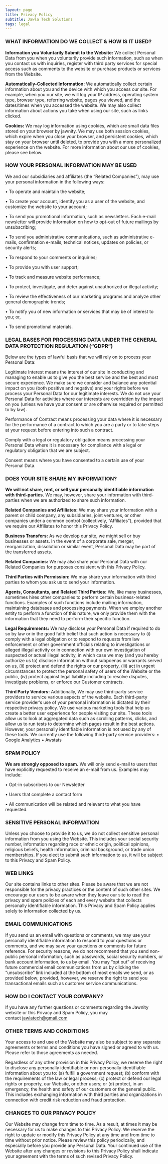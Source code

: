 ```yaml
---
layout: page
title: Privacy Policy
subtitle: Jawla Tech Solutions
tags: legal
---
```


### WHAT INFORMATION DO WE COLLECT & HOW IS IT USED?


**Information you Voluntarily Submit to the Website:** We collect Personal Data from you when you voluntarily provide such information, such as when you contact us with inquiries, register with third party services for special access such as comments to the website or purchase products or services from the Website.

**Automatically-Collected Information:** We automatically collect certain information about you and the device with which you access our site. For example, when you our site, we will log your IP address, operating system type, browser type, referring website, pages you viewed, and the dates/times when you accessed the website. We may also collect information about actions you take when using our site, such as links clicked.

**Cookies:** We may log information using cookies, which are small data files stored on your browser by jawnity. We may use both session cookies, which expire when you close your browser, and persistent cookies, which stay on your browser until deleted, to provide you with a more personalized experience on the website. For more information about our use of cookies, please see below.


### HOW YOUR PERSONAL INFORMATION MAY BE USED

We and our subsidiaries and affiliates (the “Related Companies”), may use your personal information in the following ways:

• To operate and maintain the website;

• To create your account, identify you as a user of the website, and customize the website to your account;

• To send you promotional information, such as newsletters. Each e-mail newsletter will provide information on how to opt-out of future mailings by unsubscribing;

• To send you administrative communications, such as administrative e-mails, confirmation e-mails, technical notices, updates on policies, or security alerts;

• To respond to your comments or inquiries;

• To provide you with user support;

• To track and measure website performance;

• To protect, investigate, and deter against unauthorized or illegal activity;

• To review the effectiveness of our marketing programs and analyze other general demographic trends;

• To notify you of new information or services that may be of interest to you; or,

• To send promotional materials.


### LEGAL BASES FOR PROCESSING DATA UNDER THE GENERAL DATA PROTECTION REGULATION (“GDPR”)

Below are the types of lawful basis that we will rely on to process your Personal Data:

Legitimate Interest means the interest of our site in conducting and managing to enable us to give you the best service and the best and most secure experience. We make sure we consider and balance any potential impact on you (both positive and negative) and your rights before we process your Personal Data for our legitimate interests. We do not use your Personal Data for activities where our interests are overridden by the impact on you (unless we have your consent or are otherwise required or permitted to by law).

Performance of Contract means processing your data where it is necessary for the performance of a contract to which you are a party or to take steps at your request before entering into such a contract.

Comply with a legal or regulatory obligation means processing your Personal Data where it is necessary for compliance with a legal or regulatory obligation that we are subject.

Consent means where you have consented to a certain use of your Personal Data.


### DOES YOUR SITE SHARE MY INFORMATION?

**We will not share, rent, or sell your personally identifiable information with third-parties.** We may, however, share your information with third-parties when we are authorized to share such information.

**Related Companies and Affiliates:** We may share your information with a parent or child company, any subsidiaries, joint ventures, or other companies under a common control (collectively, “Affiliates”), provided that we require our Affiliates to honor this Privacy Policy.

**Business Transfers:** As we develop our site, we might sell or buy businesses or assets. In the event of a corporate sale, merger, reorganization, dissolution or similar event, Personal Data may be part of the transferred assets.

**Related Companies:** We may also share your Personal Data with our Related Companies for purposes consistent with this Privacy Policy.

**Third Parties with Permission:** We may share your information with third parties to whom you ask us to send your information.

**Agents, Consultants, and Related Third Parties:** We, like many businesses, sometimes hires other companies to perform certain business-related functions. Examples of such functions include mailing information, maintaining databases and processing payments. When we employ another entity to perform a function of this nature, we only provide them with the information that they need to perform their specific function.

**Legal Requirements:** We may disclose your Personal Data if required to do so by law or in the good faith belief that such action is necessary to (i) comply with a legal obligation or to respond to requests from law enforcement or other government officials relating to investigations or alleged illegal activity or in connection with our own investigation of suspected or actual illegal activity, in which case we may (and you hereby authorize us to) disclose information without subpoenas or warrants served on us, (ii) protect and defend the rights or our property, (iii) act in urgent circumstances to protect the personal safety of users of the Website or the public, (iv) protect against legal liability including to resolve disputes, investigate problems, or enforce our Customer contracts.

**Third Party Vendors:** Additionally, We may use third-party service providers to service various aspects of the website. Each third-party service provider’s use of your personal information is dictated by their respective privacy policy. 
 We use various marketing tools that help us create a better user experience for people visiting our site. These tools allow us to look at aggregated data such as scrolling patterns, clicks, and allow us to run tests to determine which pages result in the best actions. However, your personally identifiable information is not used by any of these tools.
We currently use the following third-party service providers:
• Google Analytics
• Awstats


### SPAM POLICY

**We are strongly opposed to spam.** We will only send e-mail to users that have explicitly requested to receive an e-mail from us. Examples may include:

• Opt-in subscribers to our Newsletter

• Users that complete a contact form

• All communication will be related and relevant to what you have requested.


### SENSITIVE PERSONAL INFORMATION

Unless you choose to provide it to us, we do not collect sensitive personal information from you using the Website. This includes your social security number, information regarding race or ethnic origin, political opinions, religious beliefs, health information, criminal background, or trade union memberships. If you elect to submit such information to us, it will be subject to this Privacy and Spam Policy.


### WEB LINKS

Our site contains links to other sites. Please be aware that we are not responsible for the privacy practices or the content of such other sites. We encourage our users to be aware when they leave our site to read the privacy and spam policies of each and every website that collects personally identifiable information. This Privacy and Spam Policy applies solely to information collected by us.


### EMAIL COMMUNICATIONS

If you send us an email with questions or comments, we may use your personally identifiable information to respond to your questions or comments, and we may save your questions or comments for future reference. For security reasons, we do not recommend that you send non-public personal information, such as passwords, social security numbers, or bank account information, to us by email. You may “opt out” of receiving future commercial email communications from us by clicking the “unsubscribe” link included at the bottom of most emails we send, or as provided below; provided, however, we reserve the right to send you transactional emails such as customer service communications.


### HOW DO I CONTACT YOUR COMPANY?

If you have any further questions or comments regarding the Jawnity website or this Privacy and Spam Policy, you may contact jawlatech@gmail.com


### OTHER TERMS AND CONDITIONS

Your access to and use of the Website may also be subject to any separate agreements or terms and conditions you have signed or agreed to with us. Please refer to those agreements as needed.

Regardless of any other provision in this Privacy Policy, we reserve the right to disclose any personally identifiable or non-personally identifiable information about you to: (a) fulfill a government request; (b) conform with the requirements of the law or legal process; (c) protect or defend our legal rights or property, our Website, or other users; or (d) protect, in an emergency, the health and safety of our customers or the general public. This includes exchanging information with third parties and organizations in connection with credit risk reduction and fraud protection.


### CHANGES TO OUR PRIVACY POLICY

Our Website may change from time to time. As a result, at times it may be necessary for us to make changes to this Privacy Policy. We reserve the right to update or modify this Privacy Policy at any time and from time to time without prior notice. Please review this policy periodically, and especially before you provide any Personal Data. Your continued use of the Website after any changes or revisions to this Privacy Policy shall indicate your agreement with the terms of such revised Privacy Policy.


